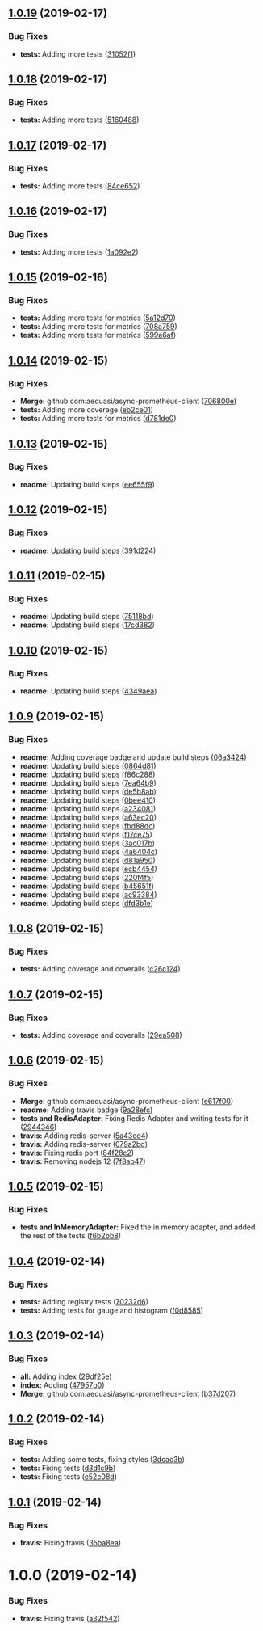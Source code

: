 ## [1.0.19](https://github.com/aequasi/async-prometheus-client/compare/v1.0.18...v1.0.19) (2019-02-17)


### Bug Fixes

* **tests:** Adding more tests ([31052f1](https://github.com/aequasi/async-prometheus-client/commit/31052f1))

## [1.0.18](https://github.com/aequasi/async-prometheus-client/compare/v1.0.17...v1.0.18) (2019-02-17)


### Bug Fixes

* **tests:** Adding more tests ([5160488](https://github.com/aequasi/async-prometheus-client/commit/5160488))

## [1.0.17](https://github.com/aequasi/async-prometheus-client/compare/v1.0.16...v1.0.17) (2019-02-17)


### Bug Fixes

* **tests:** Adding more tests ([84ce652](https://github.com/aequasi/async-prometheus-client/commit/84ce652))

## [1.0.16](https://github.com/aequasi/async-prometheus-client/compare/v1.0.15...v1.0.16) (2019-02-17)


### Bug Fixes

* **tests:** Adding more tests ([1a092e2](https://github.com/aequasi/async-prometheus-client/commit/1a092e2))

## [1.0.15](https://github.com/aequasi/async-prometheus-client/compare/v1.0.14...v1.0.15) (2019-02-16)


### Bug Fixes

* **tests:** Adding more tests for metrics ([5a12d70](https://github.com/aequasi/async-prometheus-client/commit/5a12d70))
* **tests:** Adding more tests for metrics ([708a759](https://github.com/aequasi/async-prometheus-client/commit/708a759))
* **tests:** Adding more tests for metrics ([599a6af](https://github.com/aequasi/async-prometheus-client/commit/599a6af))

## [1.0.14](https://github.com/aequasi/async-prometheus-client/compare/v1.0.13...v1.0.14) (2019-02-15)


### Bug Fixes

* **Merge:** github.com:aequasi/async-prometheus-client ([706800e](https://github.com/aequasi/async-prometheus-client/commit/706800e))
* **tests:** Adding more coverage ([eb2ce01](https://github.com/aequasi/async-prometheus-client/commit/eb2ce01))
* **tests:** Adding more tests for metrics ([d781de0](https://github.com/aequasi/async-prometheus-client/commit/d781de0))

## [1.0.13](https://github.com/aequasi/async-prometheus-client/compare/v1.0.12...v1.0.13) (2019-02-15)


### Bug Fixes

* **readme:** Updating build steps ([ee655f9](https://github.com/aequasi/async-prometheus-client/commit/ee655f9))

## [1.0.12](https://github.com/aequasi/async-prometheus-client/compare/v1.0.11...v1.0.12) (2019-02-15)


### Bug Fixes

* **readme:** Updating build steps ([391d224](https://github.com/aequasi/async-prometheus-client/commit/391d224))

## [1.0.11](https://github.com/aequasi/async-prometheus-client/compare/v1.0.10...v1.0.11) (2019-02-15)


### Bug Fixes

* **readme:** Updating build steps ([75118bd](https://github.com/aequasi/async-prometheus-client/commit/75118bd))
* **readme:** Updating build steps ([17cd382](https://github.com/aequasi/async-prometheus-client/commit/17cd382))

## [1.0.10](https://github.com/aequasi/async-prometheus-client/compare/v1.0.9...v1.0.10) (2019-02-15)


### Bug Fixes

* **readme:** Updating build steps ([4349aea](https://github.com/aequasi/async-prometheus-client/commit/4349aea))

## [1.0.9](https://github.com/aequasi/async-prometheus-client/compare/v1.0.8...v1.0.9) (2019-02-15)


### Bug Fixes

* **readme:** Adding coverage badge and update build steps ([06a3424](https://github.com/aequasi/async-prometheus-client/commit/06a3424))
* **readme:** Updating build steps ([0864d81](https://github.com/aequasi/async-prometheus-client/commit/0864d81))
* **readme:** Updating build steps ([f86c288](https://github.com/aequasi/async-prometheus-client/commit/f86c288))
* **readme:** Updating build steps ([7ea64b9](https://github.com/aequasi/async-prometheus-client/commit/7ea64b9))
* **readme:** Updating build steps ([de5b8ab](https://github.com/aequasi/async-prometheus-client/commit/de5b8ab))
* **readme:** Updating build steps ([0bee410](https://github.com/aequasi/async-prometheus-client/commit/0bee410))
* **readme:** Updating build steps ([a234081](https://github.com/aequasi/async-prometheus-client/commit/a234081))
* **readme:** Updating build steps ([a63ec20](https://github.com/aequasi/async-prometheus-client/commit/a63ec20))
* **readme:** Updating build steps ([fbd88dc](https://github.com/aequasi/async-prometheus-client/commit/fbd88dc))
* **readme:** Updating build steps ([f17ce75](https://github.com/aequasi/async-prometheus-client/commit/f17ce75))
* **readme:** Updating build steps ([3ac017b](https://github.com/aequasi/async-prometheus-client/commit/3ac017b))
* **readme:** Updating build steps ([4a6404c](https://github.com/aequasi/async-prometheus-client/commit/4a6404c))
* **readme:** Updating build steps ([d81a950](https://github.com/aequasi/async-prometheus-client/commit/d81a950))
* **readme:** Updating build steps ([ecb4454](https://github.com/aequasi/async-prometheus-client/commit/ecb4454))
* **readme:** Updating build steps ([220f4f5](https://github.com/aequasi/async-prometheus-client/commit/220f4f5))
* **readme:** Updating build steps ([b45651f](https://github.com/aequasi/async-prometheus-client/commit/b45651f))
* **readme:** Updating build steps ([ac93384](https://github.com/aequasi/async-prometheus-client/commit/ac93384))
* **readme:** Updating build steps ([dfd3b1e](https://github.com/aequasi/async-prometheus-client/commit/dfd3b1e))

## [1.0.8](https://github.com/aequasi/async-prometheus-client/compare/v1.0.7...v1.0.8) (2019-02-15)


### Bug Fixes

* **tests:** Adding coverage and coveralls ([c26c124](https://github.com/aequasi/async-prometheus-client/commit/c26c124))

## [1.0.7](https://github.com/aequasi/async-prometheus-client/compare/v1.0.6...v1.0.7) (2019-02-15)


### Bug Fixes

* **tests:** Adding coverage and coveralls ([29ea508](https://github.com/aequasi/async-prometheus-client/commit/29ea508))

## [1.0.6](https://github.com/aequasi/async-prometheus-client/compare/v1.0.5...v1.0.6) (2019-02-15)


### Bug Fixes

* **Merge:** github.com:aequasi/async-prometheus-client ([e617f00](https://github.com/aequasi/async-prometheus-client/commit/e617f00))
* **readme:** Adding travis badge ([9a28efc](https://github.com/aequasi/async-prometheus-client/commit/9a28efc))
* **tests and RedisAdapter:** Fixing Redis Adapter and writing tests for it ([2944346](https://github.com/aequasi/async-prometheus-client/commit/2944346))
* **travis:** Adding redis-server ([5a43ed4](https://github.com/aequasi/async-prometheus-client/commit/5a43ed4))
* **travis:** Adding redis-server ([079a2bd](https://github.com/aequasi/async-prometheus-client/commit/079a2bd))
* **travis:** Fixing redis port ([84f28c2](https://github.com/aequasi/async-prometheus-client/commit/84f28c2))
* **travis:** Removing nodejs 12 ([7f8ab47](https://github.com/aequasi/async-prometheus-client/commit/7f8ab47))

## [1.0.5](https://github.com/aequasi/async-prometheus-client/compare/v1.0.4...v1.0.5) (2019-02-15)


### Bug Fixes

* **tests and InMemoryAdapter:** Fixed the in memory adapter, and added the rest of the tests ([f6b2bb8](https://github.com/aequasi/async-prometheus-client/commit/f6b2bb8))

## [1.0.4](https://github.com/aequasi/async-prometheus-client/compare/v1.0.3...v1.0.4) (2019-02-14)


### Bug Fixes

* **tests:** Adding registry tests ([70232d6](https://github.com/aequasi/async-prometheus-client/commit/70232d6))
* **tests:** Adding tests for gauge and histogram ([f0d8585](https://github.com/aequasi/async-prometheus-client/commit/f0d8585))

## [1.0.3](https://github.com/aequasi/async-prometheus-client/compare/v1.0.2...v1.0.3) (2019-02-14)


### Bug Fixes

* **all:** Adding index ([29df25e](https://github.com/aequasi/async-prometheus-client/commit/29df25e))
* **index:** Adding ([47957b0](https://github.com/aequasi/async-prometheus-client/commit/47957b0))
* **Merge:** github.com:aequasi/async-prometheus-client ([b37d207](https://github.com/aequasi/async-prometheus-client/commit/b37d207))

## [1.0.2](https://github.com/aequasi/async-prometheus-client/compare/v1.0.1...v1.0.2) (2019-02-14)


### Bug Fixes

* **tests:** Adding some tests, fixing styles ([3dcac3b](https://github.com/aequasi/async-prometheus-client/commit/3dcac3b))
* **tests:** Fixing tests ([d3d1c9b](https://github.com/aequasi/async-prometheus-client/commit/d3d1c9b))
* **tests:** Fixing tests ([e52e08d](https://github.com/aequasi/async-prometheus-client/commit/e52e08d))

## [1.0.1](https://github.com/aequasi/async-prometheus-client/compare/v1.0.0...v1.0.1) (2019-02-14)


### Bug Fixes

* **travis:** Fixing travis ([35ba8ea](https://github.com/aequasi/async-prometheus-client/commit/35ba8ea))

# 1.0.0 (2019-02-14)


### Bug Fixes

* **travis:** Fixing travis ([a32f542](https://github.com/aequasi/async-prometheus-client/commit/a32f542))
